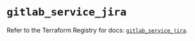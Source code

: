 # `gitlab_service_jira`

Refer to the Terraform Registry for docs: [`gitlab_service_jira`](https://registry.terraform.io/providers/gitlabhq/gitlab/16.9.1/docs/resources/service_jira).
